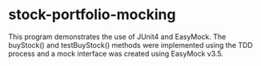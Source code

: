 # stock-portfolio-mocking
This program demonstrates the use of JUnit4 and EasyMock. The buyStock() and testBuyStock() methods were implemented using the TDD process and a mock interface was created using EasyMock v3.5.
